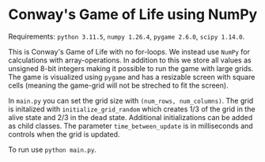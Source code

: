 # Conway's Game of Life using NumPy

Requirements: 
    `python 3.11.5`,
    `numpy 1.26.4`,
    `pygame 2.6.0`,
    `scipy 1.14.0`.

This is Conway's Game of Life with no for-loops. We instead use `NumPy` for calculations with array-operations. In addition to this we store all values as unsigned 8-bit integers making it possible to run the game with large grids. The game is visualized using `pygame` and has a resizable screen with square cells (meaning the game-grid will not be streched to fit the screen).

In `main.py` you can set the grid size with `(num_rows, num_columns)`. The grid is initalized with `initialize_grid_random` which creates 1/3 of the grid in the alive state and 2/3 in the dead state. Additional initializations can be added as child classes. The parameter `time_between_update` is in milliseconds and controls when the grid is updated.

To run use `python main.py`.
